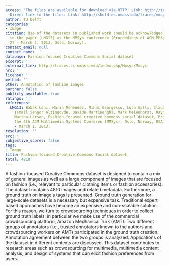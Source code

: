 ```yaml
---
access: 'The files are available for download via HTTP. Link: http://traces.cs.umass.edu/index.php/Mmsys/Mmsys
  Direct link to the files: Link: http://skuld.cs.umass.edu/traces/mmsys/2013/fashion/'
author: TU Delft
categories:
- Image
citation: Use of the datasets in published work should be acknowledged by a full citation
  to the paper [LMG13] at the MMSys conference (Proceedings of ACM MMSys 13, February
  27 - March 1, 2013, Oslo, Norway).
contact_email: null
contact_name: ''
database: Fashion-focused Creative Commons Social dataset
excerpt: ''
external_link: http://traces.cs.umass.edu/index.php/Mmsys/Mmsys
hrc: ''
license: ''
method: ''
other: Annotation of fashion images
partner: false
publicly_available: true
ratings: ''
references:
  LMG13: Babak Loni, Maria Menendez, Mihai Georgescu, Luca Galli, Claudio Massari,
    Ismail Sengor Altingovde, Davide Martinenghi, Mark Melenhorst, Raynor Vliegendhart,
    Martha Larson, Fashion-focused creative commons social dataset, Proceedings of
    the 4th ACM Multimedia Systems Conferen (MMSys), Oslo, Norway, USA, February 27
    - March 1, 2013.
resolution: ''
src: ''
subjective_scores: false
tags:
- Image
title: Fashion-focused Creative Commons Social dataset
total: 4810
---
```


A fashion-focused Creative Commons dataset is designed to contain a mix of general images as well as a large component of images that are focused on fashion (i.e., relevant to particular clothing items or fashion accessories). The dataset contains 4810 images and related metadata. Furthermore, a ground truth on image's tags is presented. Ground truth generation for large-scale datasets is a necessary but expensive task. Traditional expert based approaches have become an expensive and non-scalable solution. For this reason, we turn to crowdsourcing techniques in order to collect ground truth labels; in particular we make use of the commercial crowdsourcing platform, Amazon Mechanical Turk (AMT). Two different groups of annotators (i.e., trusted annotators known to the authors and crowdsourcing workers on AMT) participated in the ground truth creation. Annotation agreement between the two groups is analyzed. Applications of the dataset in different contexts are discussed. This dataset contributes to research areas such as crowdsourcing for multimedia, multimedia content analysis, and design of systems that can elicit fashion preferences from users.